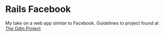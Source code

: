 # Rails Facebook

My take on a web app similar to Facebook. Guidelines to project found at [The Odin Project](https://www.theodinproject.com/paths/full-stack-ruby-on-rails/courses/ruby-on-rails/lessons/rails-final-project)